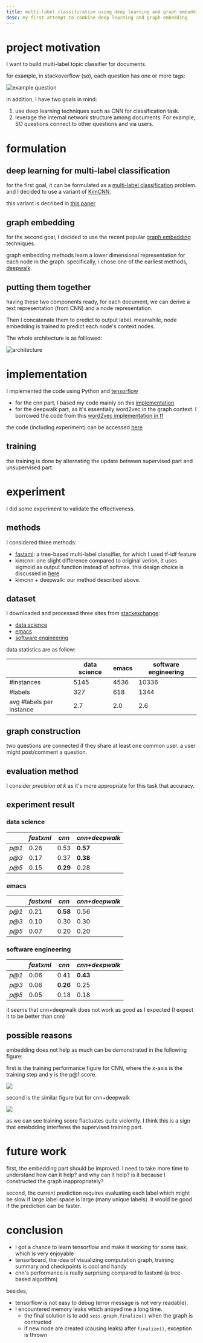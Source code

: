 ```yaml
---
title: multi-label classification using deep learning and graph embedding
desc: my first attempt to combine deep learning and graph embedding
---
```


# project motivation

I want to build multi-label topic classifier for documents. 

for example, in stackoverflow (so), each question has one or more tags:

![example question]({{site.url}}/assets/xml/so.png)

in addition, I have two goals in mind:

1. use deep learning techniques such as CNN for classification task. 
2. leverage the internal network structure among documents. For example, SO questions connect to other questions and via users. 

# formulation

## deep learning for multi-label classification

for the first goal, it can be formulated as a [multi-label classification](https://en.wikipedia.org/wiki/Multi-label_classification) problem.
and I decided to use a variant of [KimCNN](https://arxiv.org/abs/1408.5882).

this variant is decribed in [this paper](https://dl.acm.org/citation.cfm?id=3080834)

## graph embedding

for the second goal, I decided to use the recent popular [graph embedding](https://en.wikipedia.org/wiki/Graph_embedding) techniques.

graph embedding methods learn a lower dimensional representation for each node in the graph.
specifically, i chose one of the earliest methods, [deepwalk](https://arxiv.org/abs/1403.6652). 

## putting them together

having these two components ready, for each document, we can derive a text representation (from CNN) and a node representation.

Then I concatenate them to predict to output label. meanwhile, node embedding is trained to predict each node's context nodes.

The whole architecture is as folllowed:

![architecture]({{site.url}}/assets/xml/architecture.png)

# implementation

I implemented the code using Python and [tensorflow](https://www.tensorflow.org/)

- for the cnn part, I based my code mainly on this [implementation](https://github.com/dennybritz/cnn-text-classification-tf)
- for the deepwalk part, as it's essentially word2vec in the graph context. I borrowed the code from this [word2vec implementation in tf](https://github.com/tensorflow/tensorflow/blob/r1.3/tensorflow/examples/tutorials/word2vec/word2vec_basic.py)

the code (including experiment) can be accessed [here](https://github.com/xiaohan2012/network_embedding)

## training

the training is done by alternating the update between supervised part and unsupervised part.

# experiment

I did some experiment to validate the effectiveness.

## methods

I considered three methods:

- [fastxml](https://github.com/Refefer/fastxml/): a tree-based multi-label classifier, for which I used tf-idf feature
- kimcnn: one slight difference compared to original verion, it uses sigmoid as output function instead of softmax. this design choice is discussed in [here](https://dl.acm.org/citation.cfm?id=3080834)
- kimcnn + deepwalk: our method described above. 

## dataset

I downloaded and processed three sites from [stackexchange](stackexchange.com):

- [data science](https://datascience.stackexchange.com/)
- [emacs](https://emacs.stackexchange.com/)
- [software engineering](https://softwareengineering.stackexchange.com/)

data statistics are as follow:

|                          | data science | emacs | software engineering |
|--------------------------|--------------|-------|----------------------|
| #instances               | 5145         | 4536  | 10336                |
| #labels                  | 327          | 618   | 1344                 |
| avg #labels per instance | 2.7          | 2.0   | 2.6                  |


## graph construction

two questions are connected if they share at least one common user. a user might post/comment a question. 

## evaluation method

I consider *precision at k* as it's more appropriate for this task that accuracy.

## experiment result

### data science


|       | *fastxml* |    *cnn* | *cnn+deepwalk* |
|-------|-----------|----------|----------------|
| *p@1* |      0.26 |     0.53 | **0.57**       |
| *p@3* |      0.17 |     0.37 | **0.38**       |
| *p@5* |      0.15 | **0.29** | 0.28           |




### emacs

|       | *fastxml* |    *cnn* | *cnn+deepwalk* |
|-------|-----------|----------|----------------|
| *p@1* |      0.21 | **0.58** | 0.56           |
| *p@3* |      0.10 |     0.30 | 0.30           |
| *p@5* |      0.07 |     0.20 | 0.20           |


### software engineering


|       | *fastxml* |    *cnn* | *cnn+deepwalk* |
|-------|-----------|----------|----------------|
| *p@1* |      0.06 |     0.41 |       **0.43** |
| *p@3* |      0.06 | **0.26** |           0.25 |
| *p@5* |      0.05 |     0.18 |           0.18 |


it seems that cnn+deepwalk does not work as good as I expected (I expect it to be better than cnn)

## possible reasons

embedding does not help as much can be demonstrated in the following figure:

first is the training performance figure for CNN, where the x-axis is the training step and y is the p@1 score.

![]({{site.url}}/assets/xml/p1-kimcnn.png)

second is the similar figure but for cnn+deepwalk

![]({{site.url}}/assets/xml/p1-combined.png)

as we can see training score flactuates quite violently.
I think this is a sign that emebdding interferes the supervised training part. 

# future work

first, the embedding part should be improved. I need to take more time to understand how can it help? and why can it help? is it because I constructed the graph inappropriately?

second, the current prediction requires evaluating each label which might be slow if large label space is large (many unique labels).
it would be good if the prediction can be faster. 

# conclusion

- I got a chance to learn tensorflow and make it working for some task, which is very enjoyable
- tensorboard, the idea of visualizing computation graph,  training summary and checkpoints is cool and handy
- cnn's performance is really surprising compared to fastxml (a tree-based algorithm)


besides,

- tensorflow is not easy to debug (error message is not very readable).
- I encountered memory leaks which anoyed me a long time.
  - the final solution is to add `sess.graph.finalize()` when the graph is contructed
  - if new node are created (causing leaks) after `finalize()`, exception is thrown
